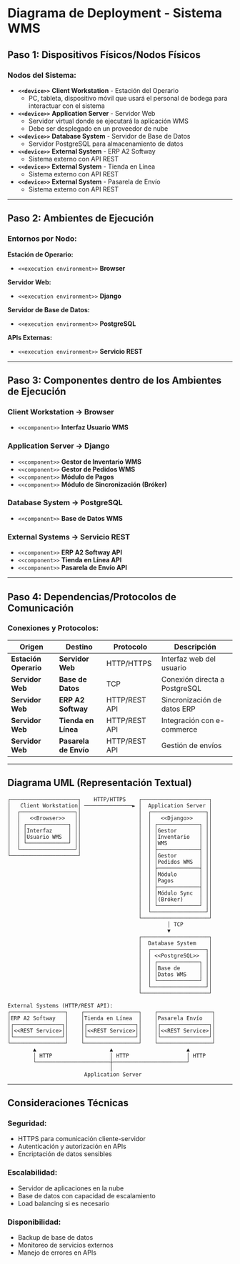 # Diagrama de Deployment - Sistema WMS

## Paso 1: Dispositivos Físicos/Nodos Físicos

### Nodos del Sistema:

- **`<<device>>`** **Client Workstation** - Estación del Operario
  - PC, tableta, dispositivo móvil que usará el personal de bodega para interactuar con el sistema
- **`<<device>>`** **Application Server** - Servidor Web
  - Servidor virtual donde se ejecutará la aplicación WMS
  - Debe ser desplegado en un proveedor de nube
- **`<<device>>`** **Database System** - Servidor de Base de Datos
  - Servidor PostgreSQL para almacenamiento de datos
- **`<<device>>`** **External System** - ERP A2 Softway
  - Sistema externo con API REST
- **`<<device>>`** **External System** - Tienda en Línea
  - Sistema externo con API REST
- **`<<device>>`** **External System** - Pasarela de Envío
  - Sistema externo con API REST

---

## Paso 2: Ambientes de Ejecución

### Entornos por Nodo:

**Estación de Operario:**

- `<<execution environment>>` **Browser**

**Servidor Web:**

- `<<execution environment>>` **Django**

**Servidor de Base de Datos:**

- `<<execution environment>>` **PostgreSQL**

**APIs Externas:**

- `<<execution environment>>` **Servicio REST**

---

## Paso 3: Componentes dentro de los Ambientes de Ejecución

### **Client Workstation** → Browser

- `<<component>>` **Interfaz Usuario WMS**

### **Application Server** → Django

- `<<component>>` **Gestor de Inventario WMS**
- `<<component>>` **Gestor de Pedidos WMS**
- `<<component>>` **Módulo de Pagos**
- `<<component>>` **Módulo de Sincronización (Bróker)**

### **Database System** → PostgreSQL

- `<<component>>` **Base de Datos WMS**

### **External Systems** → Servicio REST

- `<<component>>` **ERP A2 Softway API**
- `<<component>>` **Tienda en Línea API**
- `<<component>>` **Pasarela de Envío API**

---

## Paso 4: Dependencias/Protocolos de Comunicación

### Conexiones y Protocolos:

| Origen                | Destino               | Protocolo     | Descripción                   |
| --------------------- | --------------------- | ------------- | ----------------------------- |
| **Estación Operario** | **Servidor Web**      | HTTP/HTTPS    | Interfaz web del usuario      |
| **Servidor Web**      | **Base de Datos**     | TCP           | Conexión directa a PostgreSQL |
| **Servidor Web**      | **ERP A2 Softway**    | HTTP/REST API | Sincronización de datos ERP   |
| **Servidor Web**      | **Tienda en Línea**   | HTTP/REST API | Integración con e-commerce    |
| **Servidor Web**      | **Pasarela de Envío** | HTTP/REST API | Gestión de envíos             |

---

## Diagrama UML (Representación Textual)

```
┌─────────────────────┐    HTTP/HTTPS    ┌─────────────────────┐
│   Client Workstation│ ───────────────► │  Application Server │
│  ┌─────────────────┐│                  │  ┌─────────────────┐│
│  │   <<Browser>>   ││                  │  │   <<Django>>    ││
│  │ ┌─────────────┐ ││                  │  │ ┌─────────────┐ ││
│  │ │Interfaz     │ ││                  │  │ │Gestor       │ ││
│  │ │Usuario WMS  │ ││                  │  │ │Inventario   │ ││
│  │ └─────────────┘ ││                  │  │ │WMS          │ ││
│  └─────────────────┘│                  │  │ ├─────────────┤ ││
└─────────────────────┘                  │  │ │Gestor       │ ││
                                         │  │ │Pedidos WMS  │ ││
                                         │  │ ├─────────────┤ ││
                                         │  │ │Módulo       │ ││
                                         │  │ │Pagos        │ ││
                                         │  │ ├─────────────┤ ││
                                         │  │ │Módulo Sync  │ ││
                                         │  │ │(Bróker)     │ ││
                                         │  │ └─────────────┘ ││
                                         │  └─────────────────┘│
                                         └─────────────────────┘
                                                  │ TCP
                                                  ▼
                                         ┌─────────────────────┐
                                         │  Database System    │
                                         │  ┌─────────────────┐│
                                         │  │ <<PostgreSQL>>  ││
                                         │  │ ┌─────────────┐ ││
                                         │  │ │Base de      │ ││
                                         │  │ │Datos WMS    │ ││
                                         │  │ └─────────────┘ ││
                                         │  └─────────────────┘│
                                         └─────────────────────┘

External Systems (HTTP/REST API):
┌─────────────────┐    ┌─────────────────┐    ┌─────────────────┐
│ERP A2 Softway   │    │Tienda en Línea  │    │Pasarela Envío   │
│┌───────────────┐│    │┌───────────────┐│    │┌───────────────┐│
││<<REST Service>││    ││<<REST Service>││    ││<<REST Service>││
│└───────────────┘│    │└───────────────┘│    │└───────────────┘│
└─────────────────┘    └─────────────────┘    └─────────────────┘
        ▲                       ▲                       ▲
        │ HTTP                  │ HTTP                  │ HTTP
        └───────────────────────┼───────────────────────┘
                                │
                        Application Server
```

---

## Consideraciones Técnicas

### Seguridad:

- HTTPS para comunicación cliente-servidor
- Autenticación y autorización en APIs
- Encriptación de datos sensibles

### Escalabilidad:

- Servidor de aplicaciones en la nube
- Base de datos con capacidad de escalamiento
- Load balancing si es necesario

### Disponibilidad:

- Backup de base de datos
- Monitoreo de servicios externos
- Manejo de errores en APIs
